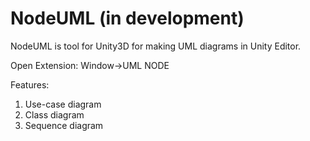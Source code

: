 # NodeUML (in development)
NodeUML is tool for Unity3D for making UML diagrams in Unity Editor.

Open Extension: Window->UML NODE

Features:
1. Use-case diagram
2. Class diagram
3. Sequence diagram
